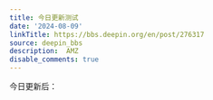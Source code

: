 ```yaml
---
title: 今日更新测试
date: '2024-08-09'
linkTitle: https://bbs.deepin.org/en/post/276317
source: deepin_bbs
description:  AMZ 
disable_comments: true
---
```

今日更新后：

